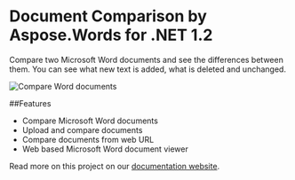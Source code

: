 # Document Comparison by Aspose.Words for .NET 1.2
Compare two Microsoft Word documents and see the differences between them. You can see what new text is added, what is deleted and unchanged.

![Compare Word documents](http://www.aspose.com/blogs/wp-content/uploads/2015/03/Blog-Post.jpg)

##Features

 - Compare Microsoft Word documents
 - Upload and compare documents
 - Compare documents from web URL
 - Web based Microsoft Word document viewer

Read more on this project on our [documentation website](http://www.aspose.com/docs/display/wordsnet/1.1.1.+Introduction).
